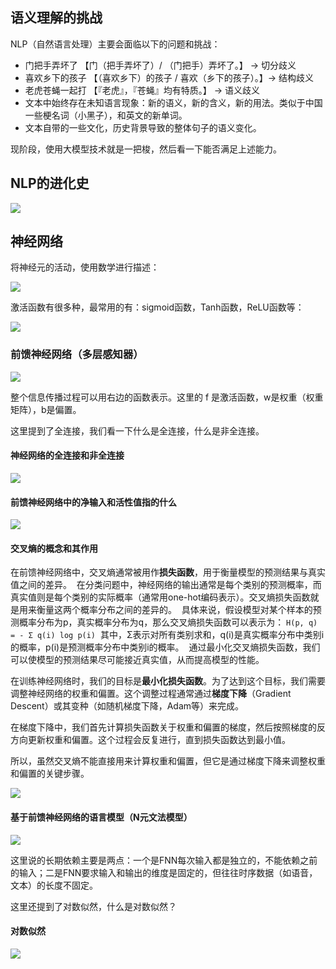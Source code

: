 ## 语义理解的挑战

NLP（自然语言处理）主要会面临以下的问题和挑战：

- 门把手弄坏了 【门（把手弄坏了）/ （门把手）弄坏了。】 -> 切分歧义
- 喜欢乡下的孩子 【（喜欢乡下）的孩子 / 喜欢（乡下的孩子）。】-> 结构歧义
- 老虎苍蝇一起打 【『老虎』，『苍蝇』均有特质。】 -> 语义歧义
- 文本中始终存在未知语言现象：新的语义，新的含义，新的用法。类似于中国一些梗名词（小黑子），和英文的新单词。
- 文本自带的一些文化，历史背景导致的整体句子的语义变化。

现阶段，使用大模型技术就是一把梭，然后看一下能否满足上述能力。

## NLP的进化史

![](https://aeiblog-1301396258.cos.ap-chengdu.myqcloud.com/img/3851847.png)

## 神经网络

将神经元的活动，使用数学进行描述：

![](https://aeiblog-1301396258.cos.ap-chengdu.myqcloud.com/img/4040056.png)

激活函数有很多种，最常用的有：sigmoid函数，Tanh函数，ReLU函数等：

![](https://aeiblog-1301396258.cos.ap-chengdu.myqcloud.com/img/8280775.png)

### 前馈神经网络（多层感知器）

![](https://aeiblog-1301396258.cos.ap-chengdu.myqcloud.com/img/6264238.png)

整个信息传播过程可以用右边的函数表示。这里的 f 是激活函数，w是权重（权重矩阵），b是偏置。

这里提到了全连接，我们看一下什么是全连接，什么是非全连接。

#### 神经网络的全连接和非全连接

![](https://aeiblog-1301396258.cos.ap-chengdu.myqcloud.com/img/8926514.png)

#### 前馈神经网络中的净输入和活性值指的什么

![](https://aeiblog-1301396258.cos.ap-chengdu.myqcloud.com/img/5450925.png)

#### 交叉熵的概念和其作用

在前馈神经网络中，交叉熵通常被用作**损失函数**，用于衡量模型的预测结果与真实值之间的差异。
‎
在分类问题中，神经网络的输出通常是每个类别的预测概率，而真实值则是每个类别的实际概率（通常用one-hot编码表示）。交叉熵损失函数就是用来衡量这两个概率分布之间的差异的。
‎
具体来说，假设模型对某个样本的预测概率分布为p，真实概率分布为q，那么交叉熵损失函数可以表示为：
‎
`H(p, q) = - Σ q(i) log p(i)`
‎
其中，Σ表示对所有类别求和，q(i)是真实概率分布中类别i的概率，p(i)是预测概率分布中类别i的概率。
‎
通过最小化交叉熵损失函数，我们可以使模型的预测结果尽可能接近真实值，从而提高模型的性能。

在训练神经网络时，我们的目标是**最小化损失函数**。为了达到这个目标，我们需要调整神经网络的权重和偏置。这个调整过程通常通过**梯度下降**（Gradient Descent）或其变种（如随机梯度下降，Adam等）来完成。

在梯度下降中，我们首先计算损失函数关于权重和偏置的梯度，然后按照梯度的反方向更新权重和偏置。这个过程会反复进行，直到损失函数达到最小值。

所以，虽然交叉熵不能直接用来计算权重和偏置，但它是通过梯度下降来调整权重和偏置的关键步骤。

![](https://aeiblog-1301396258.cos.ap-chengdu.myqcloud.com/img/8455463.png)

#### 基于前馈神经网络的语言模型（N元文法模型）

![](https://aeiblog-1301396258.cos.ap-chengdu.myqcloud.com/img/1336467.png)

这里说的长期依赖主要是两点：一个是FNN每次输入都是独立的，不能依赖之前的输入；二是FNN要求输入和输出的维度是固定的，但往往时序数据（如语音，文本）的长度不固定。

这里还提到了对数似然，什么是对数似然？

#### 对数似然

![](https://aeiblog-1301396258.cos.ap-chengdu.myqcloud.com/img/626327.png)